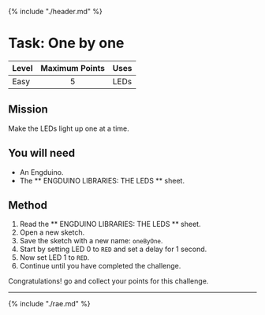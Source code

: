 {% include "./header.md" %}


# Task: One by one

| Level| Maximum Points | Uses |
| ------ |:------:|------|
| Easy | 5 | LEDs |

## Mission

Make the LEDs light up one at a time. 

## You will need
* An Engduino.
* The ** ENGDUINO LIBRARIES: THE LEDS ** sheet.

## Method
1. Read the ** ENGDUINO LIBRARIES: THE LEDS ** sheet.
2. Open a new sketch.
3. Save the sketch with a new name: ```oneByOne```.
4. Start by setting LED 0 to ```RED``` and set a delay for 1 second.
5. Now set LED 1 to ```RED```.
6. Continue until you have completed the challenge.



Congratulations! go and collect your points for this challenge.

---
{% include "./rae.md" %}
